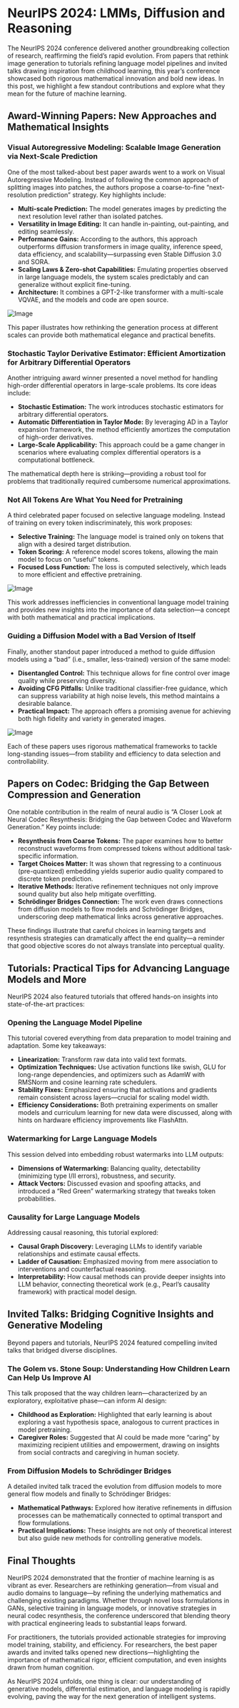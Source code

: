 # NeurIPS 2024: LMMs, Diffusion and Reasoning

The NeurIPS 2024 conference delivered another groundbreaking collection of research, reaffirming the field’s rapid evolution. From papers that rethink image generation to tutorials refining language model pipelines and invited talks drawing inspiration from childhood learning, this year’s conference showcased both rigorous mathematical innovation and bold new ideas. In this post, we highlight a few standout contributions and explore what they mean for the future of machine learning.

## Award-Winning Papers: New Approaches and Mathematical Insights

### Visual Autoregressive Modeling: Scalable Image Generation via Next-Scale Prediction

One of the most talked-about best paper awards went to a work on Visual Autoregressive Modeling. Instead of following the common approach of splitting images into patches, the authors propose a coarse-to-fine “next-resolution prediction” strategy. Key highlights include:
- **Multi-scale Prediction:** The model generates images by predicting the next resolution level rather than isolated patches.
- **Versatility in Image Editing:** It can handle in-painting, out-painting, and editing seamlessly.
- **Performance Gains:** According to the authors, this approach outperforms diffusion transformers in image quality, inference speed, data efficiency, and scalability—surpassing even Stable Diffusion 3.0 and SORA.
- **Scaling Laws & Zero-shot Capabilities:** Emulating properties observed in large language models, the system scales predictably and can generalize without explicit fine-tuning.
- **Architecture:** It combines a GPT-2-like transformer with a multi-scale VQVAE, and the models and code are open source.

![Image](https://raw.githubusercontent.com/RKorzeniowski/rkorzeniowski/refs/heads/main/images/nips-2024/visual-autoreg-modeling.png)

This paper illustrates how rethinking the generation process at different scales can provide both mathematical elegance and practical benefits.

### Stochastic Taylor Derivative Estimator: Efficient Amortization for Arbitrary Differential Operators

Another intriguing award winner presented a novel method for handling high-order differential operators in large-scale problems. Its core ideas include:
- **Stochastic Estimation:** The work introduces stochastic estimators for arbitrary differential operators.
- **Automatic Differentiation in Taylor Mode:** By leveraging AD in a Taylor expansion framework, the method efficiently amortizes the computation of high-order derivatives.
- **Large-Scale Applicability:** This approach could be a game changer in scenarios where evaluating complex differential operators is a computational bottleneck.

The mathematical depth here is striking—providing a robust tool for problems that traditionally required cumbersome numerical approximations.

### Not All Tokens Are What You Need for Pretraining

A third celebrated paper focused on selective language modeling. Instead of training on every token indiscriminately, this work proposes:
- **Selective Training:** The language model is trained only on tokens that align with a desired target distribution.
- **Token Scoring:** A reference model scores tokens, allowing the main model to focus on “useful” tokens.
- **Focused Loss Function:** The loss is computed selectively, which leads to more efficient and effective pretraining.

![Image](https://raw.githubusercontent.com/RKorzeniowski/rkorzeniowski/refs/heads/main/images/nips-2024/train-token-selection.png)

This work addresses inefficiencies in conventional language model training and provides new insights into the importance of data selection—a concept with both mathematical and practical implications.

### Guiding a Diffusion Model with a Bad Version of Itself

Finally, another standout paper introduced a method to guide diffusion models using a “bad” (i.e., smaller, less-trained) version of the same model:
- **Disentangled Control:** This technique allows for fine control over image quality while preserving diversity.
- **Avoiding CFG Pitfalls:** Unlike traditional classifier-free guidance, which can suppress variability at high noise levels, this method maintains a desirable balance.
- **Practical Impact:** The approach offers a promising avenue for achieving both high fidelity and variety in generated images.

![Image](https://raw.githubusercontent.com/RKorzeniowski/rkorzeniowski/refs/heads/main/images/nips-2024/auto-guidance.png)

Each of these papers uses rigorous mathematical frameworks to tackle long-standing issues—from stability and efficiency to data selection and controllability.

## Papers on Codec: Bridging the Gap Between Compression and Generation

One notable contribution in the realm of neural audio is “A Closer Look at Neural Codec Resynthesis: Bridging the Gap between Codec and Waveform Generation.” Key points include:
- **Resynthesis from Coarse Tokens:** The paper examines how to better reconstruct waveforms from compressed tokens without additional task-specific information.
- **Target Choices Matter:** It was shown that regressing to a continuous (pre-quantized) embedding yields superior audio quality compared to discrete token prediction.
- **Iterative Methods:** Iterative refinement techniques not only improve sound quality but also help mitigate overfitting.
- **Schrödinger Bridges Connection:** The work even draws connections from diffusion models to flow models and Schrödinger Bridges, underscoring deep mathematical links across generative approaches.

These findings illustrate that careful choices in learning targets and resynthesis strategies can dramatically affect the end quality—a reminder that good objective scores do not always translate into perceptual quality.

## Tutorials: Practical Tips for Advancing Language Models and More

NeurIPS 2024 also featured tutorials that offered hands-on insights into state-of-the-art practices:

### Opening the Language Model Pipeline
This tutorial covered everything from data preparation to model training and adaptation. Some key takeaways:
- **Linearization:** Transform raw data into valid text formats.
- **Optimization Techniques:** Use activation functions like swish, GLU for long-range dependencies, and optimizers such as AdamW with RMSNorm and cosine learning rate schedulers.
- **Stability Fixes:** Emphasized ensuring that activations and gradients remain consistent across layers—crucial for scaling model width.
- **Efficiency Considerations:** Both pretraining experiments on smaller models and curriculum learning for new data were discussed, along with hints on hardware efficiency improvements like FlashAttn.

### Watermarking for Large Language Models
This session delved into embedding robust watermarks into LLM outputs:
- **Dimensions of Watermarking:** Balancing quality, detectability (minimizing type I/II errors), robustness, and security.
- **Attack Vectors:** Discussed evasion and spoofing attacks, and introduced a “Red Green” watermarking strategy that tweaks token probabilities.
  
### Causality for Large Language Models
Addressing causal reasoning, this tutorial explored:
- **Causal Graph Discovery:** Leveraging LLMs to identify variable relationships and estimate causal effects.
- **Ladder of Causation:** Emphasized moving from mere association to interventions and counterfactual reasoning.
- **Interpretability:** How causal methods can provide deeper insights into LLM behavior, connecting theoretical work (e.g., Pearl’s causality framework) with practical model design.

## Invited Talks: Bridging Cognitive Insights and Generative Modeling

Beyond papers and tutorials, NeurIPS 2024 featured compelling invited talks that bridged diverse disciplines.

### The Golem vs. Stone Soup: Understanding How Children Learn Can Help Us Improve AI
This talk proposed that the way children learn—characterized by an exploratory, exploitative phase—can inform AI design:
- **Childhood as Exploration:** Highlighted that early learning is about exploring a vast hypothesis space, analogous to current practices in model pretraining.
- **Caregiver Roles:** Suggested that AI could be made more “caring” by maximizing recipient utilities and empowerment, drawing on insights from social contracts and caregiving in human society.

### From Diffusion Models to Schrödinger Bridges
A detailed invited talk traced the evolution from diffusion models to more general flow models and finally to Schrödinger Bridges:
- **Mathematical Pathways:** Explored how iterative refinements in diffusion processes can be mathematically connected to optimal transport and flow formulations.
- **Practical Implications:** These insights are not only of theoretical interest but also guide new methods for controlling generative models.

## Final Thoughts

NeurIPS 2024 demonstrated that the frontier of machine learning is as vibrant as ever. Researchers are rethinking generation—from visual and audio domains to language—by refining the underlying mathematics and challenging existing paradigms. Whether through novel loss formulations in GANs, selective training in language models, or innovative strategies in neural codec resynthesis, the conference underscored that blending theory with practical engineering leads to substantial leaps forward.

For practitioners, the tutorials provided actionable strategies for improving model training, stability, and efficiency. For researchers, the best paper awards and invited talks opened new directions—highlighting the importance of mathematical rigor, efficient computation, and even insights drawn from human cognition.

As NeurIPS 2024 unfolds, one thing is clear: our understanding of generative models, differential estimation, and language modeling is rapidly evolving, paving the way for the next generation of intelligent systems.
